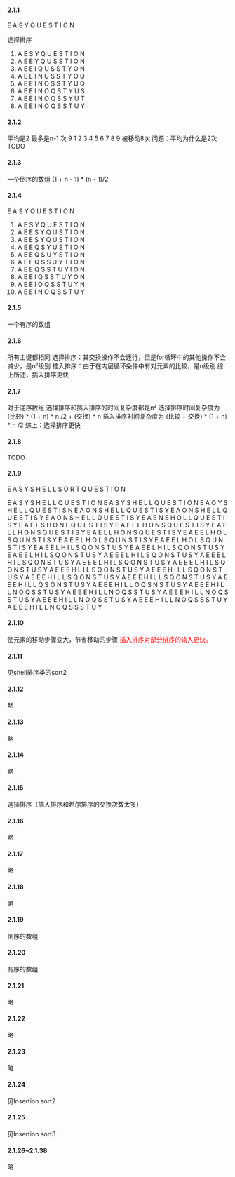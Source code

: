 #### 2.1.1
E A S Y Q U E S T I O N

选择排序
1. A E S Y Q U E S T I O N
2. A E E Y Q U S S T I O N
3. A E E I Q U S S T Y O N
4. A E E I N U S S T Y O Q
5. A E E I N O S S T Y U Q
6. A E E I N O Q S T Y U S
7. A E E I N O Q S S Y U T
8. A E E I N O Q S S T U Y


#### 2.1.2
平均是2  最多是n-1 次
9 1 2 3 4 5 6 7 8
9 被移动8次
问题：平均为什么是2次 TODO

#### 2.1.3
一个倒序的数组  (1 + n - 1) * (n - 1)/2

#### 2.1.4
E A S Y Q U E S T I O N
1. A E S Y Q U E S T I O N
2. A E E S Y Q U S T I O N
3. A E E S Y Q U S T I O N 
4. A E E Q S Y U S T I O N
5. A E E Q S U Y S T I O N
6. A E E Q S S U Y T I O N
7. A E E Q S S T U Y I O N
8. A E E I Q S S T U Y O N
9. A E E I O Q S S T U Y N
10. A E E I N O Q S S T U Y

#### 2.1.5
一个有序的数组

#### 2.1.6
所有主键都相同
选择排序：其交换操作不会还行，但是for循环中的其他操作不会减少，是n²级别
插入排序：由于在内层循环条件中有对元素的比较，是n级别
综上所述，插入排序更快

#### 2.1.7
对于逆序数组
选择排序和插入排序的时间复杂度都是n²
选择排序时间复杂度为  (比较) * (1 + n) * n /2 + (交换) * n
插入排序时间复杂度为  (比较 + 交换) * (1 + n) * n /2
综上：选择排序更快

#### 2.1.8
TODO

#### 2.1.9
E A S Y S H E L L S O R T Q U E S T I O N

E A S Y S H E L L Q U E S T I O N
E A S Y S H E L L Q U E S T I O N
E A O Y S H E L L Q U E S T I S N
E A O N S H E L L Q U E S T I S Y
E A O N S H E L L Q U E S T I S Y
E A O N S H E L L Q U E S T I S Y
E A E N S H O L L Q U E S T I S Y
E A E L S H O N L Q U E S T I S Y
E A E L L H O N S Q U E S T I S Y
E A E L L H O N S Q U E S T I S Y
E A E L L H O N S Q U E S T I S Y
E A E E L H O L S Q U N S T I S Y
E A E E L H O L S Q U N S T I S Y
E A E E L H O L S Q U N S T I S Y
E A E E L H I L S Q O N S T U S Y
E A E E L H I L S Q O N S T U S Y
E A E E L H I L S Q O N S T U S Y
A E E E L H I L S Q O N S T U S Y
A E E E L H I L S Q O N S T U S Y
A E E E L H I L S Q O N S T U S Y
A E E E L H I L S Q O N S T U S Y
A E E E H L I L S Q O N S T U S Y
A E E E H I L L S Q O N S T U S Y
A E E E H I L L S Q O N S T U S Y
A E E E H I L L S Q O N S T U S Y
A E E E H I L L Q S O N S T U S Y
A E E E H I L L O Q S N S T U S Y
A E E E H I L L N O Q S S T U S Y
A E E E H I L L N O Q S S T U S Y
A E E E H I L L N O Q S S T U S Y
A E E E H I L L N O Q S S T U S Y
A E E E H I L L N O Q S S S T U Y
A E E E H I L L N O Q S S S T U Y

#### 2.1.10

使元素的移动步骤变大，节省移动的步骤
<font color="red">插入排序对部分排序的输入更快。</font>

#### 2.1.11
见shell排序类的sort2

#### 2.1.12
略

#### 2.1.13
略

#### 2.1.14
略

#### 2.1.15
选择排序（插入排序和希尔排序的交换次数太多）

#### 2.1.16
略

#### 2.1.17
略

#### 2.1.18
略

#### 2.1.19
倒序的数组

#### 2.1.20
有序的数组

#### 2.1.21
略

#### 2.1.22
略

#### 2.1.23
略

#### 2.1.24
见Insertion sort2

#### 2.1.25
见Insertion sort3

#### 2.1.26~2.1.38
略

